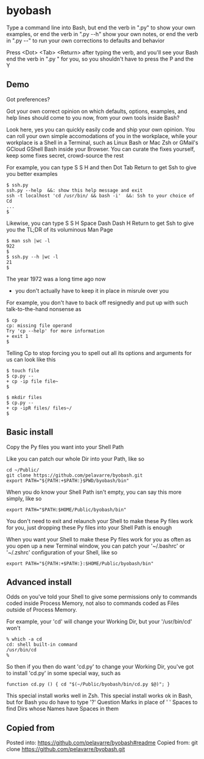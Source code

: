 # byobash

Type a command line into Bash,
but end the verb in ".py" to show your own examples,
or end the verb in ".py --h" show your own notes,
or end the verb in ".py --" to run your own corrections to defaults and behavior

Press \<Dot\> \<Tab\> \<Return\> after typing the verb,
and you'll see your Bash end the verb in ".py " for you,
so you shouldn't have to press the P and the Y

## Demo

Got preferences?

Got your own correct opinion on which defaults, options, examples, and help lines
should come to you now, from your own tools inside Bash?

Look here, yes you can quickly easily code and ship your own opinion.
You can roll your own simple accomodations of you in the workplace,
while your workplace is a Shell in a Terminal,
such as Linux Bash or Mac Zsh or GMail's GCloud GShell Bash inside your Browser.
You can curate the fixes yourself, keep some fixes secret, crowd-source the rest

For example, you can type S S H and then Dot Tab Return
to get Ssh to give you better examples

    $ ssh.py
    ssh.py --help  &&: show this help message and exit
    ssh -t localhost 'cd /usr/bin/ && bash -i'  &&: Ssh to your choice of Cd
    ...
    $

Likewise, you can type S S H Space Dash Dash H Return
to get Ssh to give you the TL;DR of its voluminous Man Page

    $ man ssh |wc -l
    922
    $
    $ ssh.py --h |wc -l
    21
    $

The year 1972 was a long time ago now
- you don't actually have to keep it in place in misrule over you

For example, you don't have to back off resignedly and
put up with such talk-to-the-hand nonsense as

    $ cp
    cp: missing file operand
    Try 'cp --help' for more information
    + exit 1
    $

Telling Cp to stop forcing you to spell out all its options and arguments for us
can look like this

    $ touch file
    $ cp.py --
    + cp -ip file file~
    $

    $ mkdir files
    $ cp.py --
    + cp -ipR files/ files~/
    $

## Basic install

Copy the Py files you want into your Shell Path

Like you can patch our whole Dir into your Path, like so

    cd ~/Public/
    git clone https://github.com/pelavarre/byobash.git
    export PATH="${PATH:+$PATH:}$PWD/byobash/bin"

When you do know your Shell Path isn't empty, you can say this more simply, like so

    export PATH="$PATH:$HOME/Public/byobash/bin"

You don't need to exit and relaunch your Shell to make these Py files work for you,
just dropping these Py files into your Shell Path is enough

When you want your Shell to make these Py files work for you
as often as you open up a new Terminal window,
you can patch your '~/.bashrc' or '~/.zshrc' configuration of your Shell, like so

    export PATH="${PATH:+$PATH:}:$HOME/Public/byobash/bin"

## Advanced install

Odds on you've told your Shell to give some permissions
only to commands coded inside Process Memory,
not also to commands coded as Files outside of Process Memory.

For example, your 'cd' will change your Working Dir, but your '/usr/bin/cd' won't

    % which -a cd
    cd: shell built-in command
    /usr/bin/cd
    %

So then if you then do want 'cd.py' to change your Working Dir,
you've got to install 'cd.py' in some special way, such as

    function cd.py () { cd "$(~/Public/byobash/bin/cd.py $@)"; }

This special install works well in Zsh.
This special install works ok in Bash, but for Bash
you do have to type '?' Question Marks in place of ' ' Spaces
to find Dirs whose Names have Spaces in them

## Copied from

Posted into:  https://github.com/pelavarre/byobash#readme
Copied from:  git clone https://github.com/pelavarre/byobash.git
